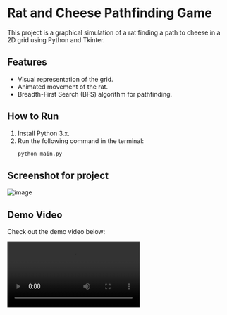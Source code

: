 # Rat and Cheese Pathfinding Game

This project is a graphical simulation of a rat finding a path to cheese in a 2D grid using Python and Tkinter.

## Features
- Visual representation of the grid.
- Animated movement of the rat.
- Breadth-First Search (BFS) algorithm for pathfinding.

## How to Run
1. Install Python 3.x.
2. Run the following command in the terminal:
   ```bash
   python main.py

## Screenshot for project
![image](https://github.com/user-attachments/assets/b50d828c-9937-4d2b-903e-e3f4981dc358)

## Demo Video

Check out the demo video below:

![Demo Video](path/to/your/video.mp4)
